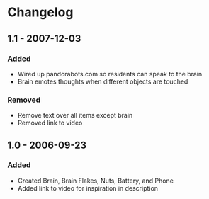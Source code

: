 # Changelog

## 1.1 - 2007-12-03

### Added

- Wired up pandorabots.com so residents can speak to the brain
- Brain emotes thoughts when different objects are touched 

### Removed

- Remove text over all items except brain
- Removed link to video

## 1.0 - 2006-09-23

### Added

- Created Brain, Brain Flakes, Nuts, Battery, and Phone
- Added link to video for inspiration in description
